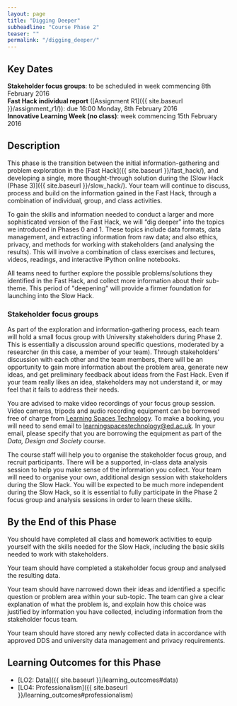 ```yaml
---
layout: page
title: "Digging Deeper"
subheadline: "Course Phase 2"
teaser: ""
permalink: "/digging_deeper/"
---
```



## Key Dates

**Stakeholder focus groups**: to be scheduled in week commencing 8th February 2016  
**Fast Hack individual report** ([Assignment R1]({{ site.baseurl }}/assignment_r1/)): due 16:00 Monday, 8th February 2016   
**Innovative Learning Week (no class)**: week commencing 15th February 2016

## Description

This phase is the transition between the initial information-gathering and problem exploration in the  [Fast Hack]({{ site.baseurl }}/fast_hack/), and developing a single, more thought-through solution during the [Slow Hack (Phase 3)]({{ site.baseurl }}/slow_hack/). Your team will continue to discuss, process and build on the information gained in the Fast Hack, through a combination of individual, group, and class activities.

To gain the skills and information needed to conduct a larger and more sophisticated version of the Fast Hack, we will “dig deeper” into the topics we introduced in Phases 0 and 1. These topics include data formats, data management, and extracting information from raw data; and also ethics, privacy, and methods for working with stakeholders (and analysing the results). This will involve a combination of class exercises and lectures, videos, readings, and interactive IPython online notebooks. 

All teams need to further explore the possible problems/solutions they identified in the Fast Hack, and collect more information about their sub-theme. This period of "deepening" will provide a firmer foundation for launching into the Slow 
Hack.

### Stakeholder focus groups

As part of the exploration and information-gathering process, each team will hold a small focus group with University stakeholders during Phase 2. This is essentially a discussion around specific questions, moderated by a researcher (in this case, a member of your team). Through stakeholders’ discussion with each other and the team members, there will be an opportunity to gain more information about the problem area, generate new ideas, and get preliminary feedback about ideas from the Fast Hack. Even if your team really likes an idea, stakeholders may not understand it, or may feel that it fails to address their needs. 

You are advised to make video recordings of your focus group session. Video cameras, tripods and audio recording equipment can be borrowed free of charge from [Learning Spaces Technology](http://www.ed.ac.uk/information-services/computing/audio-visual-multi-media/audio-visual-loans/student-loans). To make a booking, you will need to send email to [learningspacestechnology@ed.ac.uk](mailto:learningspacestechnology@ed.ac.uk). In your email, please specify that you are borrowing the equipment as part of the *Data, Design and Society* course.

The course staff will help you to organise the stakeholder focus group, and recruit participants. There will be a supported, in-class data analysis session to help you make sense of the information you collect. Your team will need to organise your own, additional design session with stakeholders during the Slow Hack. You will be expected to be much more independent during the Slow Hack, so it is essential to fully participate in the Phase 2 focus group and analysis sessions in order to learn these skills.


## By the End of this Phase

You should have completed all class and homework activities to equip yourself with the skills needed for the Slow Hack, including the basic skills needed to work with stakeholders.

Your team should have completed a stakeholder focus group and analysed the resulting data.

Your team should have narrowed down their ideas and identified a specific question or problem area within your sub-topic. The team can give a clear explanation of what the problem is, and explain how this choice was justified by information you have collected, including information from the stakeholder focus team.

Your team should have stored any newly collected data in accordance with approved DDS and university data management and privacy requirements. 


## Learning Outcomes for this Phase

* [LO2: Data]({{ site.baseurl }}/learning_outcomes#data)
* [LO4: Professionalism]({{ site.baseurl }}/learning_outcomes#professionalism)
